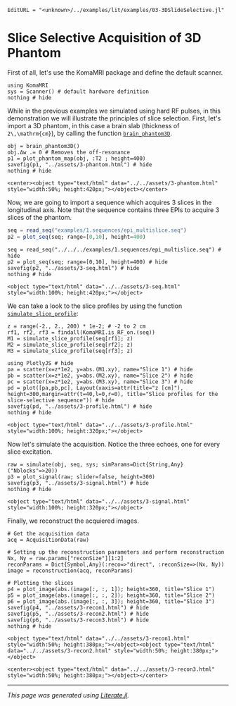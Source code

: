 ```@meta
EditURL = "<unknown>/../examples/lit/examples/03-3DSlideSelective.jl"
```

# Slice Selective Acquisition of 3D Phantom

First of all, let's use the KomaMRI package and define the default scanner.

````@example 03-3DSlideSelective
using KomaMRI
sys = Scanner() # default hardware definition
nothing # hide
````

While in the previous examples we simulated using hard RF pulses,
in this demonstration we will illustrate the principles of slice selection.
First, let's import a 3D phantom, in this case a brain slab
(thickness of ``2\,\mathrm{cm}``), by calling the function [`brain_phantom3D`](@ref).

````@example 03-3DSlideSelective
obj = brain_phantom3D()
obj.Δw .= 0 # Removes the off-resonance
p1 = plot_phantom_map(obj, :T2 ; height=400)
savefig(p1, "../assets/3-phantom.html") # hide
nothing # hide
````

```@raw html
<center><object type="text/html" data="../../assets/3-phantom.html" style="width:50%; height:420px;"></object></center>
```

Now, we are going to import a sequence which acquires
3 slices in the longitudinal axis. Note that the sequence
contains three EPIs to acquire 3 slices of the phantom.

```julia
seq = read_seq("examples/1.sequences/epi_multislice.seq")
p2 = plot_seq(seq; range=[0,10], height=400)
```

````@example 03-3DSlideSelective
seq = read_seq("../../../examples/1.sequences/epi_multislice.seq") # hide
p2 = plot_seq(seq; range=[0,10], height=400) # hide
savefig(p2, "../assets/3-seq.html") # hide
nothing # hide
````

```@raw html
<object type="text/html" data="../../assets/3-seq.html" style="width:100%; height:420px;"></object>
```

We can take a look to the slice profiles by using the function [`simulate_slice_profile`](@ref):

````@example 03-3DSlideSelective
z = range(-2., 2., 200) * 1e-2; # -2 to 2 cm
rf1, rf2, rf3 = findall(KomaMRI.is_RF_on.(seq))
M1 = simulate_slice_profile(seq[rf1]; z)
M2 = simulate_slice_profile(seq[rf2]; z)
M3 = simulate_slice_profile(seq[rf3]; z)

using PlotlyJS # hide
pa = scatter(x=z*1e2, y=abs.(M1.xy), name="Slice 1") # hide
pb = scatter(x=z*1e2, y=abs.(M2.xy), name="Slice 2") # hide
pc = scatter(x=z*1e2, y=abs.(M3.xy), name="Slice 3") # hide
pd = plot([pa,pb,pc], Layout(xaxis=attr(title="z [cm]"), height=300,margin=attr(t=40,l=0,r=0), title="Slice profiles for the slice-selective sequence")) # hide
savefig(pd, "../assets/3-profile.html") # hide
nothing # hide
````

```@raw html
<object type="text/html" data="../../assets/3-profile.html" style="width:100%; height:320px;"></object>
```

Now let's simulate the acquisition.
Notice the three echoes, one for every slice excitation.

````@example 03-3DSlideSelective
raw = simulate(obj, seq, sys; simParams=Dict{String,Any}("Nblocks"=>20))
p3 = plot_signal(raw; slider=false, height=300)
savefig(p3, "../assets/3-signal.html") # hide
nothing # hide
````

```@raw html
<object type="text/html" data="../../assets/3-signal.html" style="width:100%; height:320px;"></object>
```

Finally, we reconstruct the acquiered images.

````@example 03-3DSlideSelective
# Get the acquisition data
acq = AcquisitionData(raw)

# Setting up the reconstruction parameters and perform reconstruction
Nx, Ny = raw.params["reconSize"][1:2]
reconParams = Dict{Symbol,Any}(:reco=>"direct", :reconSize=>(Nx, Ny))
image = reconstruction(acq, reconParams)

# Plotting the slices
p4 = plot_image(abs.(image[:, :, 1]); height=360, title="Slice 1")
p5 = plot_image(abs.(image[:, :, 2]); height=360, title="Slice 2")
p6 = plot_image(abs.(image[:, :, 3]); height=360, title="Slice 3")
savefig(p4, "../assets/3-recon1.html") # hide
savefig(p5, "../assets/3-recon2.html") # hide
savefig(p6, "../assets/3-recon3.html") # hide
nothing # hide
````

```@raw html
<object type="text/html" data="../../assets/3-recon1.html" style="width:50%; height:380px;"></object><object type="text/html" data="../../assets/3-recon2.html" style="width:50%; height:380px;"></object>
```
```@raw html
<center><object type="text/html" data="../../assets/3-recon3.html" style="width:50%; height:380px;"></object></center>
```

---

*This page was generated using [Literate.jl](https://github.com/fredrikekre/Literate.jl).*

